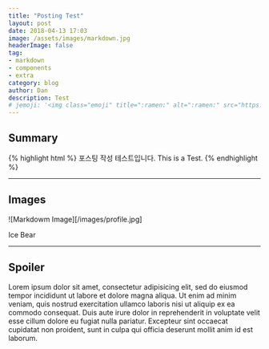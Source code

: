 ```yaml
---
title: "Posting Test"
layout: post
date: 2018-04-13 17:03
image: /assets/images/markdown.jpg
headerImage: false
tag:
- markdown
- components
- extra
category: blog
author: Dan
description: Test
# jemoji: '<img class="emoji" title=":ramen:" alt=":ramen:" src="https://assets.github.com/images/icons/emoji/unicode/1f35c.png" height="20" width="20" align="absmiddle">'
---
```


## Summary

{% highlight html %}
포스팅 작성 테스트입니다.
This is a Test.
{% endhighlight %}

---
## Images

![Markdowm Image][/images/profile.jpg]
<figcaption class="caption">Ice Bear</figcaption>

---

## Spoiler


<div class="spoiler"><p>Lorem ipsum dolor sit amet, consectetur adipisicing elit, sed do eiusmod tempor incididunt ut labore et dolore magna aliqua. Ut enim ad minim veniam, quis nostrud exercitation ullamco laboris nisi ut aliquip ex ea commodo consequat. Duis aute irure dolor in reprehenderit in voluptate velit esse cillum dolore eu fugiat nulla pariatur. Excepteur sint occaecat cupidatat non proident, sunt in culpa qui officia deserunt mollit anim id est laborum.</p></div>
